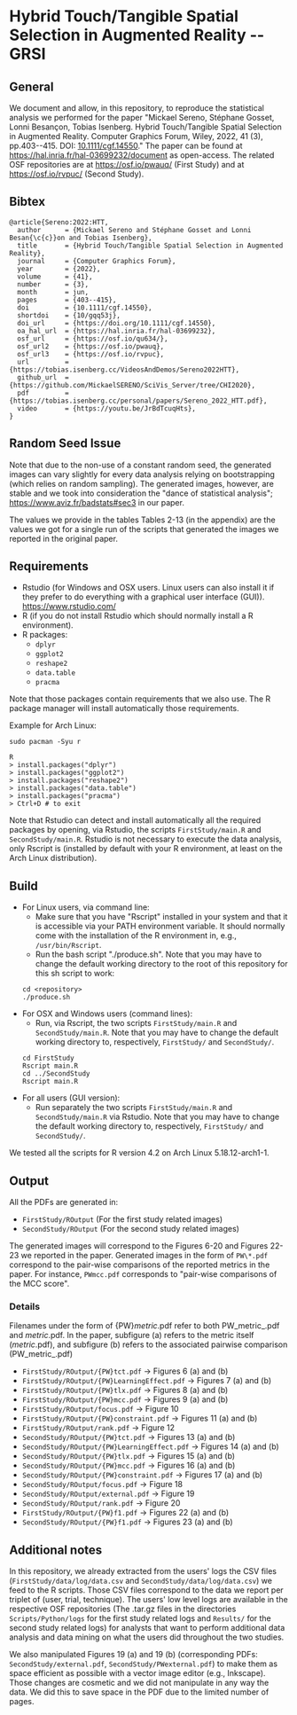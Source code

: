 # Hybrid Touch/Tangible Spatial Selection in Augmented Reality -- GRSI

## General
We document and allow, in this repository, to reproduce the statistical analysis we performed for the paper "Mickael Sereno, Stéphane Gosset, Lonni Besançon, Tobias Isenberg. Hybrid Touch/Tangible Spatial Selection in Augmented Reality. Computer Graphics Forum, Wiley, 2022, 41 (3), pp.403--415. DOI: [10.1111/cgf.14550](https://doi.org/10.1111/cgf.14550)." The paper can be found at https://hal.inria.fr/hal-03699232/document as open-access. The related OSF repositories are at https://osf.io/pwauq/ (First Study) and at https://osf.io/rvpuc/ (Second Study). 

## Bibtex
```
@article{Sereno:2022:HTT,
  author      = {Mickael Sereno and Stéphane Gosset and Lonni Besan{\c{c}}on and Tobias Isenberg},
  title       = {Hybrid Touch/Tangible Spatial Selection in Augmented Reality},
  journal     = {Computer Graphics Forum},
  year        = {2022},
  volume      = {41},
  number      = {3},
  month       = jun,
  pages       = {403--415},
  doi         = {10.1111/cgf.14550},
  shortdoi    = {10/gqq53j},
  doi_url     = {https://doi.org/10.1111/cgf.14550},
  oa_hal_url  = {https://hal.inria.fr/hal-03699232},
  osf_url     = {https://osf.io/qu634/},
  osf_url2    = {https://osf.io/pwauq},
  osf_url3    = {https://osf.io/rvpuc},
  url         = {https://tobias.isenberg.cc/VideosAndDemos/Sereno2022HTT},
  github_url  = {https://github.com/MickaelSERENO/SciVis_Server/tree/CHI2020},
  pdf         = {https://tobias.isenberg.cc/personal/papers/Sereno_2022_HTT.pdf},
  video       = {https://youtu.be/JrBdTcuqHts},
}
```

## Random Seed Issue
Note that due to the non-use of a constant random seed, the generated images can vary slightly for every data analysis relying on bootstrapping (which relies on random sampling). The generated images, however, are stable and we took into consideration the "dance of statistical analysis"; https://www.aviz.fr/badstats#sec3 in our paper.

The values we provide in the tables Tables 2-13 (in the appendix) are the values we got for a single run of the scripts that generated the images we reported in the original paper.

## Requirements

* Rstudio (for Windows and OSX users. Linux users can also install it if they prefer to do everything with a graphical user interface (GUI)). https://www.rstudio.com/
* R (if you do not install Rstudio which should normally install a R environment).
* R packages:
    * ```dplyr```
    * ```ggplot2```
    * ```reshape2```
    * ```data.table```
    * ```pracma```

Note that those packages contain requirements that we also use. The R package manager will install automatically those requirements.

Example for Arch Linux:
```
sudo pacman -Syu r

R
> install.packages("dplyr")
> install.packages("ggplot2")
> install.packages("reshape2")
> install.packages("data.table")
> install.packages("pracma")
> Ctrl+D # to exit
```

Note that Rstudio can detect and install automatically all the required packages by opening, via Rstudio, the scripts ```FirstStudy/main.R``` and ```SecondStudy/main.R```. Rstudio is not necessary to execute the data analysis, only Rscript is (installed by default with your R environment, at least on the Arch Linux distribution).

## Build

* For Linux users, via command line:
    * Make sure that you have "Rscript" installed in your system and that it is accessible via your PATH environment variable. It should normally come with the installation of the R environment in, e.g., ```/usr/bin/Rscript```.
    * Run the bash script "./produce.sh". Note that you may have to change the default working directory to the root of this repository for this sh script to work:
    ```
    cd <repository>
    ./produce.sh
    ```
* For OSX and Windows users (command lines):
    * Run, via Rscript, the two scripts ```FirstStudy/main.R``` and ```SecondStudy/main.R```. Note that you may have to change the default working directory to, respectively, ```FirstStudy/``` and ```SecondStudy/```.
    ```
    cd FirstStudy
    Rscript main.R
    cd ../SecondStudy
    Rscript main.R
    ```
* For all users (GUI version):
    * Run separately the two scripts ```FirstStudy/main.R``` and ```SecondStudy/main.R``` via Rstudio. Note that you may have to change the default working directory to, respectively, ```FirstStudy/``` and ```SecondStudy/```.

We tested all the scripts for R version 4.2 on Arch Linux 5.18.12-arch1-1.

## Output

All the PDFs are generated in:

* ```FirstStudy/ROutput``` (For the first study related images)
* ```SecondStudy/ROutput``` (For the second study related images)

The generated images will correspond to the Figures 6-20 and Figures 22-23 we reported in the paper.
Generated images in the form of ```PW\*.pdf``` correspond to the pair-wise comparisons of the reported metrics in the paper. For instance, ```PWmcc.pdf``` corresponds to "pair-wise comparisons of the MCC score".

### Details

Filenames under the form of {PW}_metric_.pdf refer to both PW_metric_.pdf and _metric_.pdf. In the paper, subfigure (a) refers to the metric itself (_metric_.pdf), and subfigure (b) refers to the associated pairwise comparison (PW_metric_.pdf)

* ```FirstStudy/ROutput/{PW}tct.pdf```             -> Figures 6  (a) and (b)
* ```FirstStudy/ROutput/{PW}LearningEffect.pdf```  -> Figures 7  (a) and (b)
* ```FirstStudy/ROutput/{PW}tlx.pdf```             -> Figures 8  (a) and (b)
* ```FirstStudy/ROutput/{PW}mcc.pdf```             -> Figures 9  (a) and (b)
* ```FirstStudy/ROutput/focus.pdf```               -> Figure  10
* ```FirstStudy/ROutput/{PW}constraint.pdf```      -> Figures 11 (a) and (b)
* ```FirstStudy/ROutput/rank.pdf```                -> Figure  12
* ```SecondStudy/ROutput/{PW}tct.pdf```            -> Figures 13 (a) and (b)
* ```SecondStudy/ROutput/{PW}LearningEffect.pdf``` -> Figures 14 (a) and (b)
* ```SecondStudy/ROutput/{PW}tlx.pdf```            -> Figures 15 (a) and (b)
* ```SecondStudy/ROutput/{PW}mcc.pdf```            -> Figures 16 (a) and (b)
* ```SecondStudy/ROutput/{PW}constraint.pdf```     -> Figures 17 (a) and (b)
* ```SecondStudy/ROutput/focus.pdf```              -> Figure  18
* ```SecondStudy/ROutput/external.pdf```           -> Figure  19
* ```SecondStudy/ROutput/rank.pdf```               -> Figure  20
* ```FirstStudy/ROutput/{PW}f1.pdf```              -> Figures 22 (a) and (b)
* ```SecondStudy/ROutput/{PW}f1.pdf```             -> Figures 23 (a) and (b)

## Additional notes

In this repository, we already extracted from the users' logs the CSV files (```FirstStudy/data/log/data.csv``` and ```SecondStudy/data/log/data.csv```) we feed to the R scripts. Those CSV files correspond to the data we report per triplet of (user, trial, technique). The users' low level logs are available in the respective OSF repositories (The .tar.gz files in the directories ```Scripts/Python/logs``` for the first study related logs and ```Results/``` for the second study related logs) for analysts that want to perform additional data analysis and data mining on what the users did throughout the two studies.

We also manipulated Figures 19 (a) and 19 (b) (corresponding PDFs: ```SecondStudy/external.pdf```, ```SecondStudy/PWexternal.pdf```) to make them as space efficient as possible with a vector image editor (e.g., Inkscape). Those changes are cosmetic and we did not manipulate in any way the data. We did this to save space in the PDF due to the limited number of pages.
